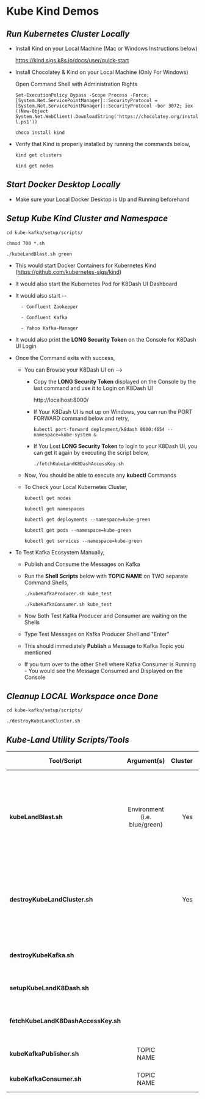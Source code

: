 # Kube Kind Demos

_**Run Kubernetes Cluster Locally**_
--


- Install Kind on your Local Machine (Mac or Windows Instructions below)

    https://kind.sigs.k8s.io/docs/user/quick-start


- Install Chocolatey & Kind on your Local Machine (Only For Windows)

    Open Command Shell with Administration Rights
    
    `Set-ExecutionPolicy Bypass -Scope Process -Force; [System.Net.ServicePointManager]::SecurityProtocol = [System.Net.ServicePointManager]::SecurityProtocol -bor 3072; iex ((New-Object System.Net.WebClient).DownloadString('https://chocolatey.org/install.ps1'))`

    `choco install kind`


- Verify that Kind is properly installed by running the commands below,
 
    `kind get clusters`
    
    `kind get nodes`


_**Start Docker Desktop Locally**_
--

- Make sure your Local Docker Desktop is Up and Running beforehand



_**Setup Kube Kind Cluster and Namespace**_
--


`cd kube-kafka/setup/scripts/`

`chmod 700 *.sh`

`./kubeLandBlast.sh green`


- This would start Docker Containers for Kubernetes Kind (https://github.com/kubernetes-sigs/kind)

- It would also start the Kubernetes Pod for K8Dash UI Dashboard

- It would also start --
        
        - Confluent Zookeeper
        
        - Confluent Kafka
        
        - Yahoo Kafka-Manager

- It would also print the **LONG Security Token** on the Console for K8Dash UI Login


- Once the Command exits with success,
     
    - You can Browse your K8Dash UI on --> 
    
        - Copy the **LONG Security Token** displayed on the Console by the last command and use it to Login on K8Dash UI 
    
            http://localhost:8000/

        - If Your K8Dash UI is not up on Windows, you can run the PORT FORWARD command below and retry,
        
            `kubectl port-forward deployment/k8dash 8000:4654 --namespace=kube-system &`

        - If You Lost **LONG Security Token** to login to your K8Dash UI, you can get it again by executing the script below,
        
            `./fetchKubeLandK8DashAccessKey.sh`

    - Now, You should be able to execute any **kubectl** Commands

    - To Check your Local Kubernetes Cluster,
    
        `kubectl get nodes`
    
        `kubectl get namespaces`
        
        `kubectl get deployments --namespace=kube-green`
                
        `kubectl get pods --namespace=kube-green`

        `kubectl get services --namespace=kube-green`
        

- To Test Kafka Ecosystem Manually,

    - Publish and Consume the Messages on Kafka 
    
    - Run the **Shell Scripts** below with **TOPIC NAME** on TWO separate Command Shells,

        `./kubeKafkaProducer.sh kube_test`
    
        `./kubeKafkaConsumer.sh kube_test`

    - Now Both Test Kafka Producer and Consumer are waiting on the Shells
     
    - Type Test Messages on Kafka Producer Shell and "Enter"
    
    - This should immediately **Publish** a Message to Kafka Topic you mentioned
     
    - If you turn over to the other Shell where Kafka Consumer is Running - You would see the Message Consumed and Displayed on the Console     



_**Cleanup LOCAL Workspace once Done**_
---

`cd kube-kafka/setup/scripts/`

`./destroyKubeLandCluster.sh`



_**Kube-Land Utility Scripts/Tools**_
---
| Tool/Script   | Argument(s) | Cluster	| K8Dash UI  | Namespace | Kafka/Zookeeper/KafkaManager | Purpose |
| ------------- |:-------------:| -----:|-----:|-----:|-----:|-----:|
| **kubeLandBlast.sh** | Environment (i.e. blue/green) | Yes | Yes | Yes | Yes | Run Kind Docker Container and Setup New Kind Cluster with Namespace, K8Dash UI, Admin Service & Entire Kafka Ecosystem|
| **destroyKubeLandCluster.sh** | | Yes | Yes | Yes | Yes | Destroy Kind Cluster including Namespace, K8Dash UI, Admin Service & Entire Kafka Ecosystem|
| **destroyKubeKafka.sh** | | | | Yes | Yes | Destroy Namespace & Entire Kafka Ecosystem|
| **setupKubeLandK8Dash.sh** | | | Yes | | | Delete and Recreate K8Dash UI |
| **fetchKubeLandK8DashAccessKey.sh** | | | | | | Display Secret Token to Logon to K8Dash UI|
| **kubeKafkaPublisher.sh** | TOPIC NAME | | | | | Start Kafka Publisher for Testing|
| **kubeKafkaConsumer.sh** | TOPIC NAME | | | | | Start Kafka Consumer for Testing|